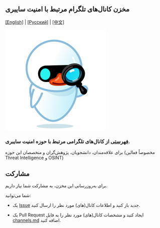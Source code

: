## مخزن کانال‌های تلگرام مرتبط با امنیت سایبری

[[English]](./READMEs/README-en.md) | [[Русский]](./READMEs/README-ru.md) | [[中文]](./READMEs/README-zh.md)

![LOGO](./src/assets/icon.png)

### [فهرستی](https://mehrazino.github.io/tg-cybersec/) از کانال‌های تلگرامی مرتبط با حوزه امنیت سایبری.

برای علاقه‌مندان، دانشجویان، پژوهش‌گران و متخصصان این حوزه (مخصوصاً فعالین Threat Intelligence و OSINT)

## مشارکت

برای به‌روزرسانی این مخزن، به مشارکت شما نیاز داریم.

شما می‌توانید:

- یک [Issue](https://github.com/mehrazino/awesome-tg-cybersec/issues/new) جدید باز کنید و اطلاعات کانال(های) مورد نظر را ارسال کنید.

- یک Pull Request ایجاد کنید و مشخصات کانال(های) مورد نظر را به فایل [channels.md](./src/data/channels.md) اضافه کنید.


